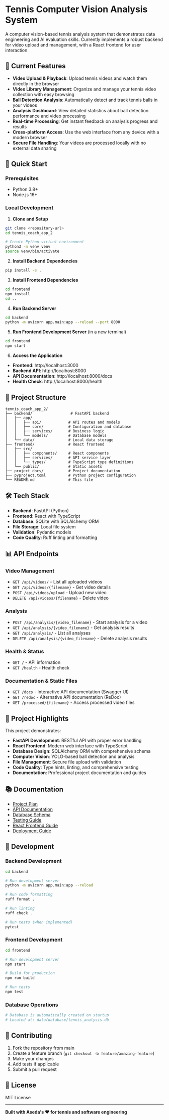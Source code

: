 # Tennis Computer Vision Analysis System

A computer vision-based tennis analysis system that demonstrates data engineering and AI evaluation skills. Currently implements a robust backend for video upload and management, with a React frontend for user interaction.

## 🎾 Current Features

- **Video Upload & Playback**: Upload tennis videos and watch them directly in the browser
- **Video Library Management**: Organize and manage your tennis video collection with easy browsing
- **Ball Detection Analysis**: Automatically detect and track tennis balls in your videos
- **Analysis Dashboard**: View detailed statistics about ball detection performance and video processing
- **Real-time Processing**: Get instant feedback on analysis progress and results
- **Cross-platform Access**: Use the web interface from any device with a modern browser
- **Secure File Handling**: Your videos are processed locally with no external data sharing

## 🚀 Quick Start

### Prerequisites
- Python 3.8+
- Node.js 16+

### Local Development

1. **Clone and Setup**
```bash
git clone <repository-url>
cd tennis_coach_app_2

# Create Python virtual environment
python3 -m venv venv
source venv/bin/activate
```

2. **Install Backend Dependencies**
```bash
pip install -e .
```

3. **Install Frontend Dependencies**
```bash
cd frontend
npm install
cd ..
```

4. **Run Backend Server**
```bash
cd backend
python -m uvicorn app.main:app --reload --port 8000
```

5. **Run Frontend Development Server** (in a new terminal)
```bash
cd frontend
npm start
```

6. **Access the Application**
- **Frontend**: http://localhost:3000
- **Backend API**: http://localhost:8000
- **API Documentation**: http://localhost:8000/docs
- **Health Check**: http://localhost:8000/health

## 📁 Project Structure

```
tennis_coach_app_2/
├── backend/                 # FastAPI backend
│   ├── app/
│   │   ├── api/            # API routes and models
│   │   ├── core/           # Configuration and database
│   │   ├── services/       # Business logic
│   │   └── models/         # Database models
│   └── data/               # Local data storage
├── frontend/               # React frontend
│   ├── src/
│   │   ├── components/     # React components
│   │   ├── services/       # API service layer
│   │   └── types/          # TypeScript type definitions
│   └── public/             # Static assets
├── project_docs/           # Project documentation
├── pyproject.toml          # Python project configuration
└── README.md               # This file
```

## 🛠 Tech Stack

- **Backend**: FastAPI (Python)
- **Frontend**: React with TypeScript
- **Database**: SQLite with SQLAlchemy ORM
- **File Storage**: Local file system
- **Validation**: Pydantic models
- **Code Quality**: Ruff linting and formatting

## 📊 API Endpoints

### Video Management
- `GET /api/videos/` - List all uploaded videos
- `GET /api/videos/{filename}` - Get video details
- `POST /api/videos/upload` - Upload new video
- `DELETE /api/videos/{filename}` - Delete video

### Analysis
- `POST /api/analysis/{video_filename}` - Start analysis for a video
- `GET /api/analysis/{video_filename}` - Get analysis results
- `GET /api/analysis/` - List all analyses
- `DELETE /api/analysis/{video_filename}` - Delete analysis results

### Health & Status
- `GET /` - API information
- `GET /health` - Health check

### Documentation & Static Files
- `GET /docs` - Interactive API documentation (Swagger UI)
- `GET /redoc` - Alternative API documentation (ReDoc)
- `GET /processed/{filename}` - Access processed video files

## 🎯 Project Highlights

This project demonstrates:
- **FastAPI Development**: RESTful API with proper error handling
- **React Frontend**: Modern web interface with TypeScript
- **Database Design**: SQLAlchemy ORM with comprehensive schema
- **Computer Vision**: YOLO-based ball detection and analysis
- **File Management**: Secure file upload with validation
- **Code Quality**: Type hints, linting, and comprehensive testing
- **Documentation**: Professional project documentation and guides

## 📚 Documentation

- [Project Plan](project_docs/project_plan.md)
- [API Documentation](project_docs/api_documentation.md)
- [Database Schema](project_docs/database_schema.md)
- [Testing Guide](project_docs/testing_guide.md)
- [React Frontend Guide](project_docs/react_frontend_guide.md)
- [Deployment Guide](project_docs/deployment_guide.md)

## 🔧 Development

### Backend Development
```bash
cd backend

# Run development server
python -m uvicorn app.main:app --reload

# Run code formatting
ruff format .

# Run linting
ruff check .

# Run tests (when implemented)
pytest
```

### Frontend Development
```bash
cd frontend

# Run development server
npm start

# Build for production
npm run build

# Run tests
npm test
```

### Database Operations
```bash
# Database is automatically created on startup
# Located at: data/database/tennis_analysis.db
```

## 🤝 Contributing

1. Fork the repository from main
2. Create a feature branch (`git checkout -b feature/amazing-feature`)
3. Make your changes
4. Add tests if applicable
5. Submit a pull request

## 📄 License

MIT License

---

**Built with Aseda's ❤️ for tennis and software engineering** 
